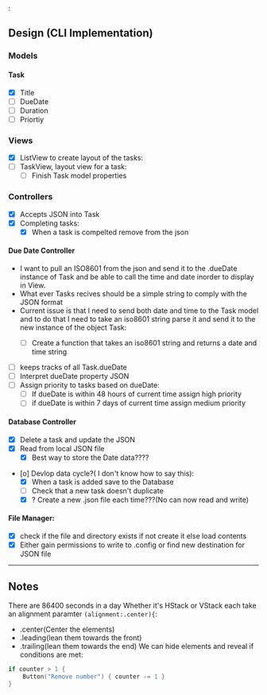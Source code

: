:
## Design (CLI Implementation)

### Models

#### Task

- [X] Title
- [ ] DueDate
- [ ] Duration
- [ ] Priortiy

### Views

- [X] ListView to create layout of the tasks:
- [ ] TaskView, layout view for a task:
  - [ ] Finish Task model properties

### Controllers

- [X] Accepts JSON into Task
- [X] Completing tasks:
  - [X] When a task is compelted remove from the json

#### Due Date Controller
- I want to pull an ISO8601 from the json and send it to the .dueDate instance of Task and be able to call the time and date inorder to display in View. 
- What ever Tasks recives should be a simple string to comply with the JSON format
- Current issue is that I need to send both date and time to the Task model and to do that I need to take an iso8601 string parse it and send it to the new instance of the object Task:
	- [ ] Create a function that takes an iso8601 string and returns a date and time string


- [ ] keeps tracks of all Task.dueDate
- [ ] Interpret dueDate property JSON
- [ ] Assign priority to tasks based on dueDate:
	- [ ] If dueDate is within 48 hours of current time assign high priority
	- [ ] if dueDate is within 7 days of current time assign medium priority

#### Database Controller
- [X] Delete a task and update the JSON
- [X] Read from local JSON file
  - [X] Best way to store the Date data????
- [o] Devlop data cycle?( I don't know how to say this):
  - [X] When a task is added save to the Database
  - [ ] Check that a new task doesn't duplicate
  - [X] ? Create a new .json file each time???(No can now read and write)
#### File Manager:
- [X] check if the file and directory exists if not create it else load contents
- [X] Either gain permissions to write to .config or find new destination for JSON file

---

## Notes

There are 86400 seconds in a day
 Whether it's HStack or VStack each take an alignment paramter `(alignment:.center){`:

- .center(Center the elements)
- .leading(lean them towards the front)
- .trailing(lean them towards the end)
We can hide elements and reveal if conditions are met:

```swift
if counter > 1 {
    Button("Remove number") { counter -= 1 }
}
```
